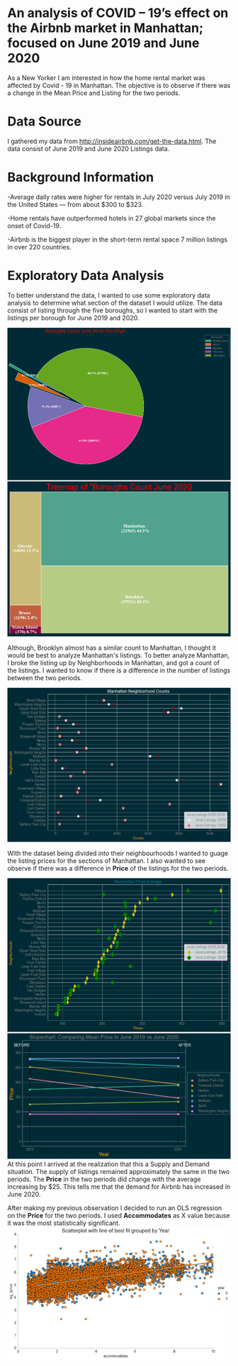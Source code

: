 # An analysis of COVID – 19’s effect on the Airbnb market in Manhattan; focused on June 2019 and June 2020
As a New Yorker I am interested in how the home rental market was affected by Covid - 19 in Manhattan. 
The objective is to observe if there was a change in the Mean Price and Listing for the two periods. 

# Data Source 
I gathered my data from http://insideairbnb.com/get-the-data.html.
The data consist of June 2019 and June 2020 Listings data.

# Background Information
-Average daily rates were higher for rentals in July 2020 versus July 2019 in the United States — from about $300 to $323. 

-Home rentals have outperformed hotels in 27 global markets since the onset of Covid-19.

-Airbnb is the biggest player in the short-term rental space 7 million listings in over 220 countries.

# Exploratory Data Analysis

To better understand the data, I wanted to use some exploratory data analysis to determine what section of the dataset I  would utilize.
The data consist of listing through the five boroughs, so I wanted to start with the listings per borough for June 2019 and 2020.

![image](https://github.com/jonathanl1220/AirbnbCovidAnalysis/blob/master/img/PieChartJune2019.png)
![image](https://github.com/jonathanl1220/AirbnbCovidAnalysis/blob/master/img/Treemap%20June%202020.png)

Although, Brooklyn almost has a similar count to Manhattan, I thought it would be best to analyze Manhattan's listings. To better analyze Manhattan, I broke the listing up by Neighborhoods  in Manhattan, and got a count of the listings. I wanted to know if there is a difference  in the number of listings between the two periods.

![image](https://github.com/jonathanl1220/AirbnbCovidAnalysis/blob/master/img/ManhattanListingScatter.png)

With the dataset being divided into their neighbourhoods I wanted to guage the listing prices for the sections of Manhattan. I also wanted to see observe if there was a difference in **Price** of the listings for the two periods. 

![image](https://github.com/jonathanl1220/AirbnbCovidAnalysis/blob/master/img/ManhattanScatterJunePrice.png)
![image](https://github.com/jonathanl1220/AirbnbCovidAnalysis/blob/master/img/SlopeChart.png)
At this point I arrived at the realization that this a Supply and Demand situation. The supply of listings remained  approximately the same in the two periods. The **Price** in the two periods did change with the average increasing by $25. This tells me that the demand for Airbnb has increased in June 2020.


























After making my previous observation I decided to run an OLS regression on the **Price** for the two periods. I used **Accommodates** as X value because it was the most statistically significant.
![image](https://github.com/jonathanl1220/AirbnbCovidAnalysis/blob/master/img/Regression2.png)

